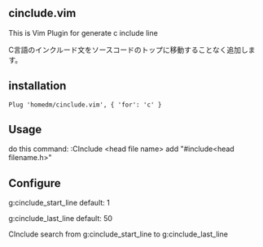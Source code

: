 ## cinclude.vim
This is Vim Plugin for generate c include line

C言語のインクルード文をソースコードのトップに移動することなく追加します。

## installation
```vim
Plug 'homedm/cinclude.vim', { 'for': 'c' }
```

## Usage
do this command:
:CInclude \<head file name\>
add "#include\<head filename.h\>"


## Configure
g:cinclude\_start\_line
default: 1

g:cinclude\_last\_line
default: 50

CInclude search from g:cinclude\_start\_line to g:cinclude\_last\_line

